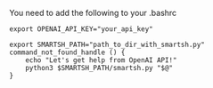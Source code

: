 You need to add the following to your .bashrc

```
export OPENAI_API_KEY="your_api_key"

export SMARTSH_PATH="path_to_dir_with_smartsh.py"
command_not_found_handle () {
    echo "Let's get help from OpenAI API!"
    python3 $SMARTSH_PATH/smartsh.py "$@"
}
```
